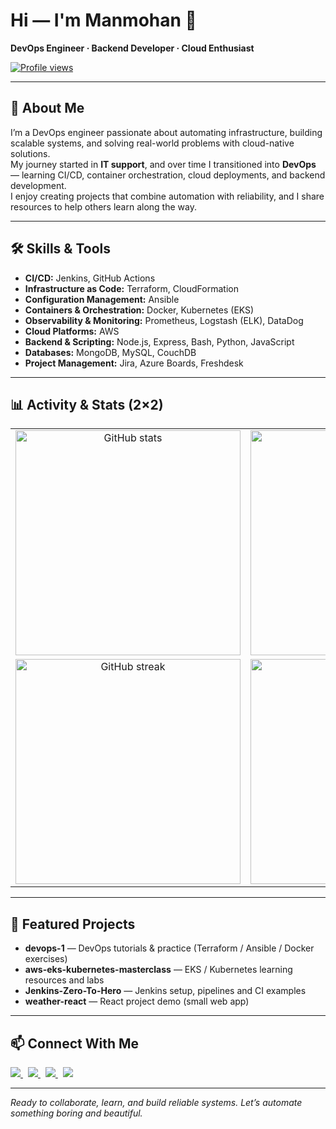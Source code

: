 # Hi — I'm Manmohan 👋  

**DevOps Engineer · Backend Developer · Cloud Enthusiast**

[![Profile views](https://komarev.com/ghpvc/?username=Manmohan11&color=blue)](https://github.com/Manmohan11)

---

## 🔭 About Me

I’m a DevOps engineer passionate about automating infrastructure, building scalable systems, and solving real-world problems with cloud-native solutions.  
My journey started in **IT support**, and over time I transitioned into **DevOps** — learning CI/CD, container orchestration, cloud deployments, and backend development.  
I enjoy creating projects that combine automation with reliability, and I share resources to help others learn along the way.

---

## 🛠️ Skills & Tools

- **CI/CD:** Jenkins, GitHub Actions  
- **Infrastructure as Code:** Terraform, CloudFormation  
- **Configuration Management:** Ansible  
- **Containers & Orchestration:** Docker, Kubernetes (EKS)  
- **Observability & Monitoring:** Prometheus, Logstash (ELK), DataDog  
- **Cloud Platforms:** AWS  
- **Backend & Scripting:** Node.js, Express, Bash, Python, JavaScript  
- **Databases:** MongoDB, MySQL, CouchDB  
- **Project Management:** Jira, Azure Boards, Freshdesk  

---

## 📊 Activity & Stats (2×2)

<table>
  <tr>
    <td align="center">
      <img src="https://github-readme-stats.vercel.app/api?username=Manmohan11&show_icons=true&hide_border=true&theme=react" width="360" alt="GitHub stats" />
    </td>
    <td align="center">
      <img src="https://github-readme-stats.vercel.app/api/top-langs/?username=Manmohan11&layout=compact&hide_border=true&theme=react" width="360" alt="Top Languages" />
    </td>
  </tr>
  <tr>
    <td align="center">
      <img src="https://github-readme-streak-stats.herokuapp.com/?user=Manmohan11&hide_border=true" width="360" alt="GitHub streak" />
    </td>
    <td align="center">
      <img src="https://img.shields.io/github/stars/Manmohan11?label=GitHub%20Stars&style=for-the-badge" width="360" alt="GitHub stars" />
    </td>
  </tr>
</table>

---

## 📌 Featured Projects

- **devops-1** — DevOps tutorials & practice (Terraform / Ansible / Docker exercises)  
- **aws-eks-kubernetes-masterclass** — EKS / Kubernetes learning resources and labs  
- **Jenkins-Zero-To-Hero** — Jenkins setup, pipelines and CI examples  
- **weather-react** — React project demo (small web app)  

---

## 📫 Connect With Me

<p align="left">
  <a href="https://github.com/Manmohan11" alt="GitHub">
    <img src="https://img.shields.io/badge/GitHub-@Manmohan11-181717?style=for-the-badge&logo=github" />
  </a>
  <a href="https://www.linkedin.com/in/manmohandwivedi/" alt="LinkedIn" style="margin-left:8px">
    <img src="https://img.shields.io/badge/LinkedIn-Manmohan%20Dwivedi-0A66C2?style=for-the-badge&logo=linkedin" />
  </a>
  <a href="./Manmohan-Dwivedi-DevOps.pdf" alt="Resume" style="margin-left:8px">
    <img src="https://img.shields.io/badge/Resume-PDF-007ACC?style=for-the-badge&logo=adobereader" />
  </a>
  <a href="mailto:manmohandwivedi11@gmail.com" alt="Email" style="margin-left:8px">
    <img src="https://img.shields.io/badge/Email-manmohandwivedi11@gmail.com-D14836?style=for-the-badge&logo=gmail" />
  </a>
</p>

---

*Ready to collaborate, learn, and build reliable systems. Let’s automate something boring and beautiful.*
